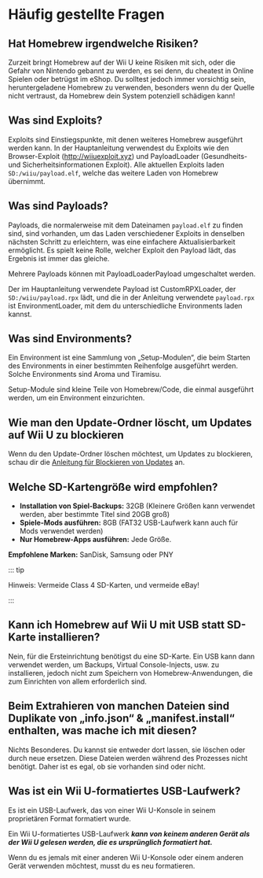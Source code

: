 # Häufig gestellte Fragen

## Hat Homebrew irgendwelche Risiken?

Zurzeit bringt Homebrew auf der Wii U keine Risiken mit sich, oder die Gefahr von Nintendo gebannt zu werden, es sei denn, du cheatest in Online Spielen oder betrügst im eShop. Du solltest jedoch immer vorsichtig sein, heruntergeladene Homebrew zu verwenden, besonders wenn du der Quelle nicht vertraust, da Homebrew dein System potenziell schädigen kann!

## Was sind Exploits?

Exploits sind Einstiegspunkte, mit denen weiteres Homebrew ausgeführt werden kann. In der Hauptanleitung verwendest du Exploits wie den Browser-Exploit (http://wiiuexploit.xyz) und PayloadLoader (Gesundheits- und Sicherheitsinformationen Exploit). Alle aktuellen Exploits laden `SD:/wiiu/payload.elf`, welche das weitere Laden von Homebrew übernimmt.

## Was sind Payloads?

Payloads, die normalerweise mit dem Dateinamen `payload.elf` zu finden sind, sind vorhanden, um das Laden verschiedener Exploits in denselben nächsten Schritt zu erleichtern, was eine einfachere Aktualisierbarkeit ermöglicht. Es spielt keine Rolle, welcher Exploit den Payload lädt, das Ergebnis ist immer das gleiche.

Mehrere Payloads können mit PayloadLoaderPayload umgeschaltet werden.

Der im Hauptanleitung verwendete Payload ist CustomRPXLoader, der `SD:/wiiu/payload.rpx` lädt, und die in der Anleitung verwendete `payload.rpx` ist EnvironmentLoader, mit dem du unterschiedliche Environments laden kannst.

## Was sind Environments?

Ein Environment ist eine Sammlung von „Setup-Modulen“, die beim Starten des Environments in einer bestimmten Reihenfolge ausgeführt werden. Solche Environments sind Aroma und Tiramisu.

Setup-Module sind kleine Teile von Homebrew/Code, die einmal ausgeführt werden, um ein Environment einzurichten.

## Wie man den Update-Ordner löscht, um Updates auf Wii U zu blockieren

Wenn du den Update-Ordner löschen möchtest, um Updates zu blockieren, schau dir die [Anleitung für Blockieren von Updates](block-updates) an.

## Welche SD-Kartengröße wird empfohlen?

- **Installation von Spiel-Backups:** 32GB (Kleinere Größen kann verwendet werden, aber bestimmte Titel sind 20GB groß)
- **Spiele-Mods ausführen:** 8GB (FAT32 USB-Laufwerk kann auch für Mods verwendet werden)
- **Nur Homebrew-Apps ausführen:** Jede Größe.

**Empfohlene Marken:** SanDisk, Samsung oder PNY

::: tip

Hinweis: Vermeide Class 4 SD-Karten, und vermeide eBay!

:::

## Kann ich Homebrew auf Wii U mit USB statt SD-Karte installieren?

Nein, für die Ersteinrichtung benötigst du eine SD-Karte. Ein USB kann dann verwendet werden, um Backups, Virtual Console-Injects, usw. zu installieren, jedoch nicht zum Speichern von Homebrew-Anwendungen, die zum Einrichten von allem erforderlich sind.

## Beim Extrahieren von manchen Dateien sind Duplikate von „info.json“ & „manifest.install“ enthalten, was mache ich mit diesen?

Nichts Besonderes. Du kannst sie entweder dort lassen, sie löschen oder durch neue ersetzen. Diese Dateien werden während des Prozesses nicht benötigt. Daher ist es egal, ob sie vorhanden sind oder nicht.

## Was ist ein Wii U-formatiertes USB-Laufwerk?

Es ist ein USB-Laufwerk, das von einer Wii U-Konsole in seinem proprietären Format formatiert wurde.

Ein Wii U-formatiertes USB-Laufwerk _**kann von keinem anderen Gerät als der Wii U gelesen werden, die es ursprünglich formatiert hat.**_

Wenn du es jemals mit einer anderen Wii U-Konsole oder einem anderen Gerät verwenden möchtest, musst du es neu formatieren.
